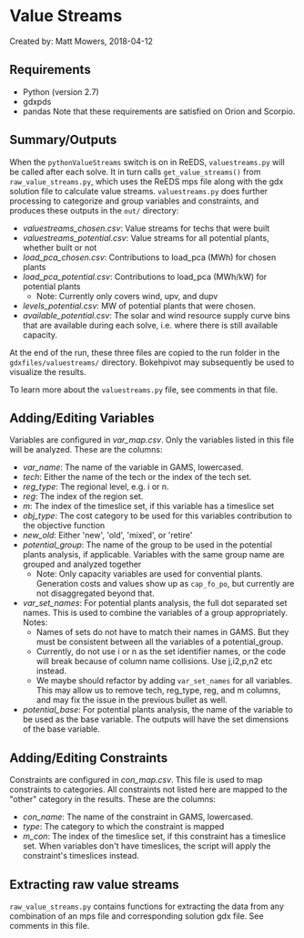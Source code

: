# Value Streams
Created by: Matt Mowers, 2018-04-12

## Requirements
* Python (version 2.7)
* gdxpds
* pandas
Note that these requirements are satisfied on Orion and Scorpio.

## Summary/Outputs
When the `pythonValueStreams` switch is on in ReEDS, `valuestreams.py` will be called after each solve. It in turn calls `get_value_streams()` from `raw_value_streams.py`, which uses the ReEDS mps file along with the gdx solution file to calculate value streams. `valuestreams.py` does further processing to categorize and group variables and constraints, and produces these outputs in the `out/` directory:
* *valuestreams_chosen.csv*: Value streams for techs that were built
* *valuestreams_potential.csv*: Value streams for all potential plants, whether built or not
* *load_pca_chosen.csv*: Contributions to load_pca (MWh) for chosen plants
* *load_pca_potential.csv*: Contributions to load_pca (MWh/kW) for potential plants
    * Note: Currently only covers wind, upv, and dupv
* *levels_potential.csv*: MW of potential plants that were chosen.
* *available_potential.csv*: The solar and wind resource supply curve bins that are available during each solve, i.e. where there is still available capacity.

At the end of the run, these three files are copied to the run folder in the `gdxfiles/valuestreams/` directory. Bokehpivot may subsequently be used to visualize the results.

To learn more about the `valuestreams.py` file, see comments in that file.

## Adding/Editing Variables
Variables are configured in *var_map.csv*. Only the variables listed in this file will be analyzed. These are the columns:
* *var_name*: The name of the variable in GAMS, lowercased.
* *tech*: Either the name of the tech or the index of the tech set.
* *reg_type*: The regional level, e.g. i or n.
* *reg*: The index of the region set.
* *m*: The index of the timeslice set, if this variable has a timeslice set
* *obj_type*: The cost category to be used for this variables contribution to the objective function
* *new_old*: Either 'new', 'old', 'mixed', or 'retire'
* *potential_group*: The name of the group to be used in the potential plants analysis, if applicable. Variables with the same group name are grouped and analyzed together
    * Note: Only capacity variables are used for convential plants. Generation costs and values show up as `cap_fo_po`, but currently are not disaggregated beyond that.
* *var_set_names*: For potential plants analysis, the full dot separated set names. This is used to combine the variables of a group appropriately. Notes:
    * Names of sets do not have to match their names in GAMS. But they must be consistent between all the variables of a potential_group.
    * Currently, do not use i or n as the set identifier names, or the code will break because of column name collisions. Use j,i2,p,n2 etc instead.
    * We maybe should refactor by adding `var_set_names` for all variables. This may allow us to remove tech, reg_type, reg, and m columns, and may fix the issue in the previous bullet as well.
* *potential_base*: For potential plants analysis, the name of the variable to be used as the base variable. The outputs will have the set dimensions of the base variable.

## Adding/Editing Constraints
Constraints are configured in *con_map.csv*. This file is used to map constraints to categories. All constraints not listed here are mapped to the "other" category in the results. These are the columns:
* *con_name*: The name of the constraint in GAMS, lowercased.
* *type*: The category to which the constraint is mapped
* *m_con*: The index of the timeslice set, if this constraint has a timeslice set. When variables don't have timeslices, the script will apply the constraint's timeslices instead.

## Extracting raw value streams
`raw_value_streams.py` contains functions for extracting the data from any combination of an mps file and corresponding solution gdx file. See comments in this file.
